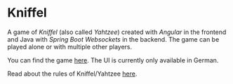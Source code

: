 # Kniffel
A game of *Kniffel* (also called *Yahtzee*) created with *Angular* in the frontend and Java with *Spring Boot Websockets* in the backend. 
The game can be played alone or with multiple other players. 

You can find the game [here](https://manakee.de/kniffel/). The UI is currently only available in German.

Read about the rules of Kniffel/Yahtzee [here](https://en.wikipedia.org/wiki/Yahtzee).